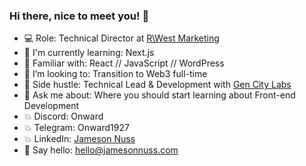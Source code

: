 ### Hi there, nice to meet you! 👋

- 💻 Role: Technical Director at [R\West Marketing](https://www.rwest.com/)
- 🌱 I'm currently learning: Next.js
- 💾 Familiar with: React // JavaScript // WordPress
- 🔮 I’m looking to: Transition to Web3 full-time
- 👾 Side hustle: Technical Lead & Development with [Gen City Labs](https://gencitylabs.io/)
- 💬 Ask me about: Where you should start learning about Front-end Development
- 💥 Discord: Onward
- 💥 Telegram: Onward1927
- 💥 LinkedIn: [Jameson Nuss](https://www.linkedin.com/in/jamesonnuss/)
- 🤘 Say hello: hello@jamesonnuss.com
